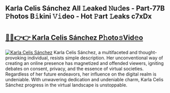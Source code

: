 ## Karla Celis Sánchez All 𝙻eaked 𝙽u𝚍es - Part-77B 𝙿hotos B𝚒kini 𝚅𝚒deo - Hot 𝙿art 𝙻eaks c7xDx

# <h2><a href="http://ld271v.urlbe.top/?page=Karla+Celis+S%c3%a1nchez">🔗🔗👉👉 Karla Celis Sánchez P𝚑oto𝚜Vid𝚎o</a></h2>

[![Karla Celis Sánchez](https://i.imgur.com/eBuTRDB.gif)](http://ld271v.urlbe.top/?page=Karla+Celis+S%c3%a1nchez)
Karla Celis Sánchez, a multifaceted and thought-provoking individual, resists simple description. Her unconventional way of creating an online presence has magnetized and offended viewers, igniting debates on consent, privacy, and the essence of virtual societies. Regardless of her future endeavors, her influence on the digital realm is undeniable. With unwavering dedication and undeniable charm, Karla Celis Sánchez progress in the virtual landscape is unstoppable.
